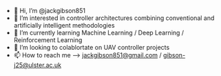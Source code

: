- 👋 Hi, I’m @jackgibson851
- 👀 I’m interested in controller architectures combining conventional and artificially intelligent methodologies 
- 🌱 I’m currently learning Machine Learning / Deep Learning / Reinforcement Learning
- 💞️ I’m looking to colablortate on UAV controller projects 
- 📫 How to reach me -->  jackgibson851@gmail.com / gibson-j25@ulster.ac.uk

<!---
jackgibson851/jackgibson851 is a ✨ special ✨ repository because its `README.md` (this file) appears on your GitHub profile.
You can click the Preview link to take a look at your changes.
--->
